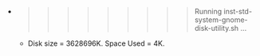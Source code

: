 * >>>>>>>>> Running inst-std-system-gnome-disk-utility.sh ...
  * Disk size = 3628696K. Space Used = 4K.
